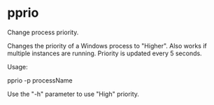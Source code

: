 # pprio
Change process priority.

Changes the priority of a Windows process to "Higher". Also works if multiple instances are running.
Priority is updated every 5 seconds.

Usage:

pprio -p processName

Use the "-h" parameter to use "High" priority.

